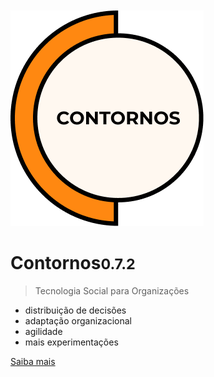 </br></br></br></br>
![Contornos Logotipo](./assets/logo.png ':size=80%')
	
<h1 id="cover-heading">
<span>Contornos<small>0.7.2</small></span>
</h1>

>  Tecnologia Social para Organizações

- distribuição de decisões
- adaptação organizacional
- agilidade
- mais experimentações

[Saiba mais](/#)

